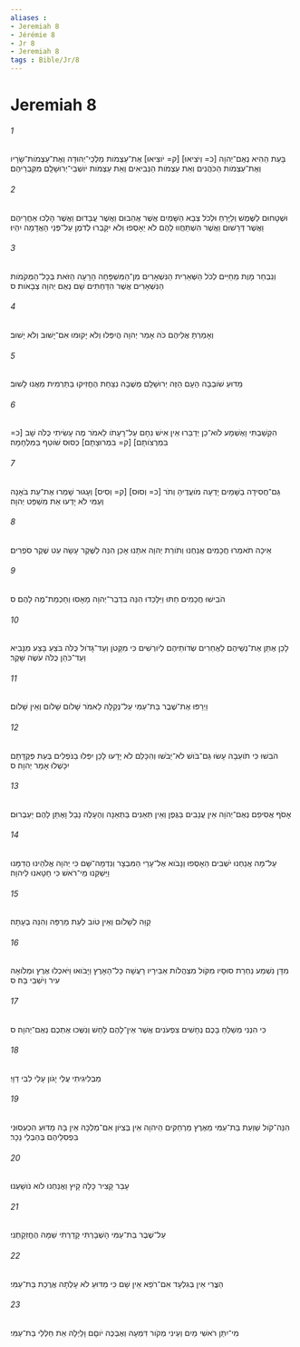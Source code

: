 ```yaml
---
aliases : 
- Jeremiah 8
- Jérémie 8
- Jr 8
- Jeremiah 8
tags : Bible/Jr/8
---
```


# Jeremiah 8

###### 1
בָּעֵת הַהִיא נְאֻם־יְהוָה [כ= וְיֹצִיאוּ] [ק= יֹוצִיאוּ] אֶת־עַצְמֹות מַלְכֵי־יְהוּדָה וְאֶת־עַצְמֹות־שָׂרָיו וְאֶת־עַצְמֹות הַכֹּהֲנִים וְאֵת עַצְמֹות הַנְּבִיאִים וְאֵת עַצְמֹות יֹושְׁבֵי־יְרוּשָׁלִָם מִקִּבְרֵיהֶם׃
###### 2
וּשְׁטָחוּם לַשֶּׁמֶשׁ וְלַיָּרֵחַ וּלְכֹל צְבָא הַשָּׁמַיִם אֲשֶׁר אֲהֵבוּם וַאֲשֶׁר עֲבָדוּם וַאֲשֶׁר הָלְכוּ אַחֲרֵיהֶם וַאֲשֶׁר דְּרָשׁוּם וַאֲשֶׁר הִשְׁתַּחֲווּ לָהֶם לֹא יֵאָסְפוּ וְלֹא יִקָּבֵרוּ לְדֹמֶן עַל־פְּנֵי הָאֲדָמָה יִהְיוּ׃
###### 3
וְנִבְחַר מָוֶת מֵחַיִּים לְכֹל הַשְּׁאֵרִית הַנִּשְׁאָרִים מִן־הַמִּשְׁפָּחָה הָרָעָה הַזֹּאת בְּכָל־הַמְּקֹמֹות הַנִּשְׁאָרִים אֲשֶׁר הִדַּחְתִּים שָׁם נְאֻם יְהוָה צְבָאֹות׃ ס
###### 4
וְאָמַרְתָּ אֲלֵיהֶם כֹּה אָמַר יְהוָה הֲיִפְּלוּ וְלֹא יָקוּמוּ אִם־יָשׁוּב וְלֹא יָשׁוּב׃
###### 5
מַדּוּעַ שֹׁובְבָה הָעָם הַזֶּה יְרוּשָׁלִַם מְשֻׁבָה נִצַּחַת הֶחֱזִיקוּ בַּתַּרְמִית מֵאֲנוּ לָשׁוּב׃
###### 6
הִקְשַׁבְתִּי וָאֶשְׁמָע לֹוא־כֵן יְדַבֵּרוּ אֵין אִישׁ נִחָם עַל־רָעָתֹו לֵאמֹר מֶה עָשִׂיתִי כֻּלֹּה שָׁב [כ= בִּמְרֻצֹותָם] [ק= בִּמְרוּצָתָם] כְּסוּס שֹׁוטֵף בַּמִּלְחָמָה׃
###### 7
גַּם־חֲסִידָה בַשָּׁמַיִם יָדְעָה מֹועֲדֶיהָ וְתֹר [כ= וְסוּס] [ק= וְסִיס] וְעָגוּר שָׁמְרוּ אֶת־עֵת בֹּאָנָה וְעַמִּי לֹא יָדְעוּ אֵת מִשְׁפַּט יְהוָה׃
###### 8
אֵיכָה תֹאמְרוּ חֲכָמִים אֲנַחְנוּ וְתֹורַת יְהוָה אִתָּנוּ אָכֵן הִנֵּה לַשֶּׁקֶר עָשָׂה עֵט שֶׁקֶר סֹפְרִים׃
###### 9
הֹבִישׁוּ חֲכָמִים חַתּוּ וַיִּלָּכֵדוּ הִנֵּה בִדְבַר־יְהוָה מָאָסוּ וְחָכְמַת־מֶה לָהֶם׃ ס
###### 10
לָכֵן אֶתֵּן אֶת־נְשֵׁיהֶם לַאֲחֵרִים שְׂדֹותֵיהֶם לְיֹורְשִׁים כִּי מִקָּטֹן וְעַד־גָּדֹול כֻּלֹּה בֹּצֵעַ בָּצַע מִנָּבִיא וְעַד־כֹּהֵן כֻּלֹּה עֹשֶׂה שָּׁקֶר׃
###### 11
וַיְרַפּוּ אֶת־שֶׁבֶר בַּת־עַמִּי עַל־נְקַלָּה לֵאמֹר שָׁלֹום שָׁלֹום וְאֵין שָׁלֹום׃
###### 12
הֹבִשׁוּ כִּי תֹועֵבָה עָשׂוּ גַּם־בֹּושׁ לֹא־יֵבֹשׁוּ וְהִכָּלֵם לֹא יָדָעוּ לָכֵן יִפְּלוּ בַנֹּפְלִים בְּעֵת פְּקֻדָּתָם יִכָּשְׁלוּ אָמַר יְהוָה׃ ס
###### 13
אָסֹף אֲסִיפֵם נְאֻם־יְהֹוָה אֵין עֲנָבִים בַּגֶּפֶן וְאֵין תְּאֵנִים בַּתְּאֵנָה וְהֶעָלֶה נָבֵל וָאֶתֵּן לָהֶם יַעַבְרוּם׃
###### 14
עַל־מָה אֲנַחְנוּ יֹשְׁבִים הֵאָסְפוּ וְנָבֹוא אֶל־עָרֵי הַמִּבְצָר וְנִדְּמָה־שָּׁם כִּי יְהוָה אֱלֹהֵינוּ הֲדִמָּנוּ וַיַּשְׁקֵנוּ מֵי־רֹאשׁ כִּי חָטָאנוּ לַיהוָה׃
###### 15
קַוֵּה לְשָׁלֹום וְאֵין טֹוב לְעֵת מַרְפֵּה וְהִנֵּה בְעָתָה׃
###### 16
מִדָּן נִשְׁמַע נַחְרַת סוּסָיו מִקֹּול מִצְהֲלֹות אַבִּירָיו רָעֲשָׁה כָּל־הָאָרֶץ וַיָּבֹואוּ וַיֹּאכְלוּ אֶרֶץ וּמְלֹואָהּ עִיר וְיֹשְׁבֵי בָהּ׃ ס
###### 17
כִּי הִנְנִי מְשַׁלֵּחַ בָּכֶם נְחָשִׁים צִפְעֹנִים אֲשֶׁר אֵין־לָהֶם לָחַשׁ וְנִשְּׁכוּ אֶתְכֶם נְאֻם־יְהוָה׃ ס
###### 18
מַבְלִיגִיתִי עֲלֵי יָגֹון עָלַי לִבִּי דַוָּי׃
###### 19
הִנֵּה־קֹול שַׁוְעַת בַּת־עַמִּי מֵאֶרֶץ מַרְחַקִּים הַיהוָה אֵין בְּצִיֹּון אִם־מַלְכָּהּ אֵין בָּהּ מַדּוּעַ הִכְעִסוּנִי בִּפְסִלֵיהֶם בְּהַבְלֵי נֵכָר׃
###### 20
עָבַר קָצִיר כָּלָה קָיִץ וַאֲנַחְנוּ לֹוא נֹושָׁעְנוּ׃
###### 21
עַל־שֶׁבֶר בַּת־עַמִּי הָשְׁבָּרְתִּי קָדַרְתִּי שַׁמָּה הֶחֱזִקָתְנִי׃
###### 22
הַצֳרִי אֵין בְּגִלְעָד אִם־רֹפֵא אֵין שָׁם כִּי מַדּוּעַ לֹא עָלְתָה אֲרֻכַת בַּת־עַמִּי׃
###### 23
מִי־יִתֵּן רֹאשִׁי מַיִם וְעֵינִי מְקֹור דִּמְעָה וְאֶבְכֶּה יֹוםָם וָלַיְלָה אֵת חַלְלֵי בַת־עַמִּי׃
